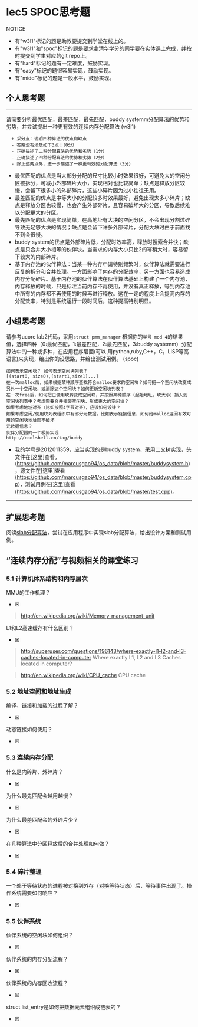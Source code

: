 # lec5 SPOC思考题


NOTICE
- 有"w3l1"标记的题是助教要提交到学堂在线上的。
- 有"w3l1"和"spoc"标记的题是要求拿清华学分的同学要在实体课上完成，并按时提交到学生对应的git repo上。
- 有"hard"标记的题有一定难度，鼓励实现。
- 有"easy"标记的题很容易实现，鼓励实现。
- 有"midd"标记的题是一般水平，鼓励实现。


## 个人思考题
---

请简要分析最优匹配，最差匹配，最先匹配，buddy systemm分配算法的优势和劣势，并尝试提出一种更有效的连续内存分配算法 (w3l1)
```
  + 采分点：说明四种算法的优点和缺点
  - 答案没有涉及如下3点；（0分）
  - 正确描述了二种分配算法的优势和劣势（1分）
  - 正确描述了四种分配算法的优势和劣势（2分）
  - 除上述两点外，进一步描述了一种更有效的分配算法（3分）
 ```
- 最优匹配的优点是当大部分分配的尺寸比较小时效果很好，可避免大的空闲分区被拆分，可减小外部碎片大小，实现相对也比较简单；缺点是释放分区较慢，会留下很多小的外部碎片，这些小碎片因为过小往往无用。
- 最差匹配的优点是中等大小的分配较多时效果最好，避免出现太多小碎片；缺点是释放分区也较慢，也会产生外部碎片，且容易破坏大的分区，导致后续难以分配更大的分区。
- 最先匹配的优点是实现简单，在高地址有大块的空闲分区，不会出现分割过碎导致无足够大块的情况；缺点是会留下许多外部碎片，分配大块时由于前面找不到会很慢。
- buddy system的优点是外部碎片低，分配时效率高，释放时搜索合并快；缺点是只合并大小相等的伙伴块，当需求的内存大小只比2的幂稍大时，容易留下较大的内部碎片。
- 基于内存池的伙伴算法：当某一种内存申请特别频繁时，伙伴算法就需要进行反复的拆分和合并处理。一方面影响了内存的分配效率，另一方面也容易造成内存分配碎片。基于内存池的伙伴算法在伙伴算法基础上构建了一个内存池，内存释放的时候，只是标注当前内存不再使用，并没有真正释放，等到内存池中所有的内存都不再使用的时候再进行释放。这在一定的程度上会提高内存的分配效率，特别是系统运行一段时间后，这种提高特别明显。

>  

## 小组思考题

请参考ucore lab2代码，采用`struct pmm_manager` 根据你的`学号 mod 4`的结果值，选择四种（0:最优匹配，1:最差匹配，2:最先匹配，3:buddy systemm）分配算法中的一种或多种，在应用程序层面(可以 用python,ruby,C++，C，LISP等高语言)来实现，给出你的设思路，并给出测试用例。 (spoc)

```
如何表示空闲块？ 如何表示空闲块列表？ 
[(start0, size0),(start1,size1)...]
在一次malloc后，如果根据某种顺序查找符合malloc要求的空闲块？如何把一个空闲块改变成另外一个空闲块，或消除这个空闲块？如何更新空闲块列表？
在一次free后，如何把已使用块转变成空闲块，并按照某种顺序（起始地址，块大小）插入到空闲块列表中？考虑需要合并相邻空闲块，形成更大的空闲块？
如果考虑地址对齐（比如按照4字节对齐），应该如何设计？
如果考虑空闲/使用块列表组织中有部分元数据，比如表示链接信息，如何给malloc返回有效可用的空闲块地址而不破坏
元数据信息？
伙伴分配器的一个极简实现
http://coolshell.cn/tag/buddy
```
- 我的学号是2012011359，应当实现的是buddy system，采用二叉树实现，头文件在[这里]查看，(https://github.com/marcusgao94/os_data/blob/master/buddysystem.h)，源文件在[这里]查看(https://github.com/marcusgao94/os_data/blob/master/buddysystem.cpp)，测试用例在[这里]查看(https://github.com/marcusgao94/os_data/blob/master/test.cpp)。

--- 

## 扩展思考题

阅读[slab分配算法](http://en.wikipedia.org/wiki/Slab_allocation)，尝试在应用程序中实现slab分配算法，给出设计方案和测试用例。

## “连续内存分配”与视频相关的课堂练习

### 5.1 计算机体系结构和内存层次
MMU的工作机理？

- [x]  

>  http://en.wikipedia.org/wiki/Memory_management_unit

L1和L2高速缓存有什么区别？

- [x]  

>  http://superuser.com/questions/196143/where-exactly-l1-l2-and-l3-caches-located-in-computer
>  Where exactly L1, L2 and L3 Caches located in computer?

>  http://en.wikipedia.org/wiki/CPU_cache
>  CPU cache

### 5.2 地址空间和地址生成
编译、链接和加载的过程了解？

- [x]  

>  

动态链接如何使用？

- [x]  

>  


### 5.3 连续内存分配
什么是内碎片、外碎片？

- [x]  

>  

为什么最先匹配会越用越慢？

- [x]  

>  

为什么最差匹配会的外碎片少？

- [x]  

>  

在几种算法中分区释放后的合并处理如何做？

- [x]  

>  

### 5.4 碎片整理
一个处于等待状态的进程被对换到外存（对换等待状态）后，等待事件出现了。操作系统需要如何响应？

- [x]  

>  

### 5.5 伙伴系统
伙伴系统的空闲块如何组织？

- [x]  

>  

伙伴系统的内存分配流程？

- [x]  

>  

伙伴系统的内存回收流程？

- [x]  

>  

struct list_entry是如何把数据元素组织成链表的？

- [x]  

>  



